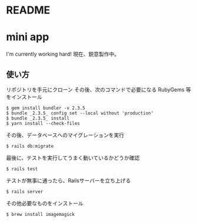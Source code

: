 # README
# mini app
I'm currently working hard!
現在、鋭意製作中。

## 使い方

リポジトリを手元にクローン
その後、次のコマンドで必要になる RubyGems 等をインストール

```
$ gem install bundler -v 2.3.5
$ bundle _2.3.5_ config set --local without 'production'
$ bundle _2.3.5_ install
$ yarn install --check-files
```

その後、データベースへのマイグレーションを実行

```
$ rails db:migrate
```

最後に、テストを実行してうまく動いているかどうか確認

```
$ rails test
```

テストが無事に通ったら、Railsサーバーを立ち上げる

```
$ rails server
```

その他必要なものをインストール
```
$ brew install imagemagick
```
